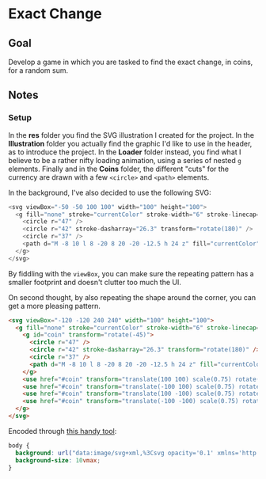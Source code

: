 # Exact Change

## Goal

Develop a game in which you are tasked to find the exact change, in coins, for a random sum.

## Notes

### Setup

In the **res** folder you find the SVG illustration I created for the project. In the **Illustration** folder you actually find the graphic I'd like to use in the header, as to introduce the project. In the **Loader** folder instead, you find what I believe to be a rather nifty loading animation, using a series of nested `g` elements. Finally and in the **Coins** folder, the different "cuts" for the currency are drawn with a few `<circle>` and `<path>` elements.

In the background, I've also decided to use the following SVG:

```js
<svg viewBox="-50 -50 100 100" width="100" height="100">
  <g fill="none" stroke="currentColor" stroke-width="6" stroke-linecap="round" stroke-linejoin="round">
    <circle r="47" />
    <circle r="42" stroke-dasharray="26.3" transform="rotate(180)" />
    <circle r="37" />
    <path d="M -8 10 l 8 -20 8 20 -20 -12.5 h 24 z" fill="currentColor" />
  </g>
</svg>
```

By fiddling with the `viewBox`, you can make sure the repeating pattern has a smaller footprint and doesn't clutter too much the UI.

On second thought, by also repeating the shape around the corner, you can get a more pleasing pattern.

```html
<svg viewBox="-120 -120 240 240" width="100" height="100">
  <g fill="none" stroke="currentColor" stroke-width="6" stroke-linecap="round" stroke-linejoin="round">
    <g id="coin" transform="rotate(-45)">
      <circle r="47" />
      <circle r="42" stroke-dasharray="26.3" transform="rotate(180)" />
      <circle r="37" />
      <path d="M -8 10 l 8 -20 8 20 -20 -12.5 h 24 z" fill="currentColor" />
    </g>
    <use href="#coin" transform="translate(100 100) scale(0.75) rotate(-20)" />
    <use href="#coin" transform="translate(-100 100) scale(0.75) rotate(-20)" />
    <use href="#coin" transform="translate(100 -100) scale(0.75) rotate(-20)" />
    <use href="#coin" transform="translate(-100 -100) scale(0.75) rotate(-20)" />
  </g>
</svg>
```

Encoded through [this handy tool](http://yoksel.github.io/url-encoder/):

```css
body {
  background: url("data:image/svg+xml,%3Csvg opacity='0.1' xmlns='http://www.w3.org/2000/svg' viewBox='-120 -120 240 240' width='100' height='100'%3E%3Cg fill='none' stroke='currentColor' stroke-width='6' stroke-linecap='round' stroke-linejoin='round'%3E%3Cg id='coin' %3E%3Ccircle r='47' /%3E%3Ccircle r='42' stroke-dasharray='26.3' transform='rotate(180)' /%3E%3Ccircle r='37' /%3E%3Cpath d='M -8 10 l 8 -20 8 20 -20 -12.5 h 24 z' fill='currentColor' /%3E%3C/g%3E%3Cuse href='%23coin' transform='translate(120 120) scale(0.75) rotate(-20)' /%3E%3Cuse href='%23coin' transform='translate(-120 120) scale(0.75) rotate(-20)' /%3E%3Cuse href='%23coin' transform='translate(120 -120) scale(0.75) rotate(-20)' /%3E%3Cuse href='%23coin' transform='translate(-120 -120) scale(0.75) rotate(-20)' /%3E%3C/g%3E%3C/svg%3E");
  background-size: 10vmax;
}
```
